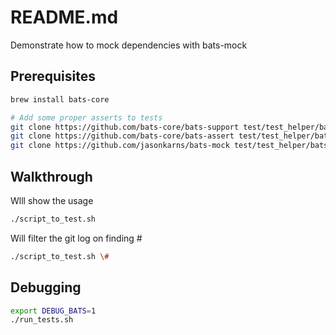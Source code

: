 # README.md
Demonstrate how to mock dependencies with bats-mock

## Prerequisites
```sh
brew install bats-core

# Add some proper asserts to tests
git clone https://github.com/bats-core/bats-support test/test_helper/bats-support
git clone https://github.com/bats-core/bats-assert test/test_helper/bats-assert  
git clone https://github.com/jasonkarns/bats-mock test/test_helper/bats-mock
```

## Walkthrough
Wlll show the usage
```bash
./script_to_test.sh 
```

Will filter the git log on finding #
```bash
./script_to_test.sh \#  
```

## Debugging 

```sh
export DEBUG_BATS=1   
./run_tests.sh   
```